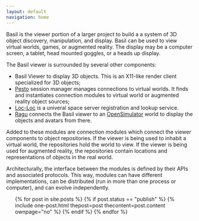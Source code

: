 ```yaml
---
layout: default
navigation: home
---
```

Basil is the viewer portion of a larger project to build a a system of
3D object discovery, manipulation, and display.
Basil can be used to view virtual worlds, games, or augmented reality.
The display may be a computer screen, a tablet, head mounted goggles, or
a heads up display. 

The Basil viewer is surrounded by several other components:

* Basil Viewer to display 3D objects.
  This is an X11-like render client specialized for 3D objects;
* [Pesto] session manager manages connections to virtual worlds.
  It finds and instantiates connection modules to virtual world or augmented reality object sources;
* [Loc-Loc] is a univeral space server registration and lookup service.
* [Ragu] connects the Basil viewer to an [OpenSimulator] world to display
  the objects and avatars from there.

Added to these modules are connection modules which connect the viewer
components to object repositories. If the viewer is being used to inhabit a
virtual world, the repositories hold the world to view.
If the viewer is being used for augmented reality, the repositories contain
locations and representations of objects in the real world.

Architecturally, the interface between the modules is defined by their APIs
and associated protocols.
This way, modules can have different implementations, can be distributed
(run in more than one process or computer), and can evolve independently.

<ul class="post-list">
  {% for post in site.posts %}
    {% if post.status == "publish" %}
      {% include one-post.html thepost=post thecontent=post.content ownpage="no" %}
    {% endif %}
  {% endfor %}

[OpenSimulator]: http://opensimulator.org/
[Pesto]:  http://misterblue.github.io/pesto/
[Loc-Loc]: http://misterblue.github.io/loc-loc/
[Ragu]: http://misterblue.github.io/ragu/
<!-- vim: ts=2 sw=2 ai et nospell
-->
